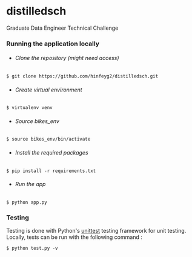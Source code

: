 # distilledsch
Graduate Data Engineer Technical Challenge

### Running the application locally
* ###### Clone the repository (might need access)
 ```$ git clone https://github.com/hinfeyg2/distilledsch.git```
 * ###### Create virtual environment
 ```$ virtualenv venv```
* ###### Source bikes_env
```$ source bikes_env/bin/activate```
* ###### Install the required packages
```$ pip install -r requirements.txt```
* ###### Run the app
```$ python app.py```

### Testing
Testing is done with Python's [unittest](https://docs.python.org/3/library/unittest.html#module-unittest) testing framework for unit testing. Locally, tests can be run with the following command :

```$ python test.py -v```
